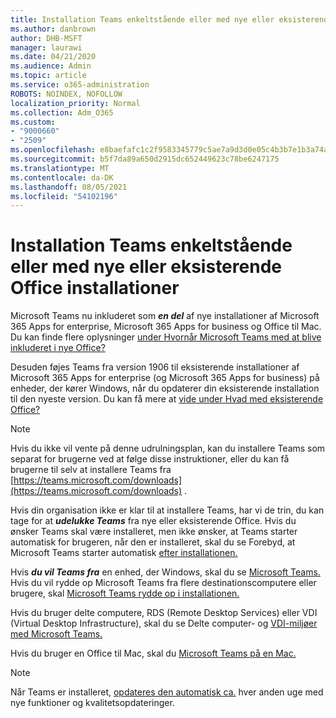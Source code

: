 ```yaml
---
title: Installation Teams enkeltstående eller med nye eller eksisterende Office installationer
ms.author: danbrown
author: DHB-MSFT
manager: laurawi
ms.date: 04/21/2020
ms.audience: Admin
ms.topic: article
ms.service: o365-administration
ROBOTS: NOINDEX, NOFOLLOW
localization_priority: Normal
ms.collection: Adm_O365
ms.custom:
- "9000660"
- "2509"
ms.openlocfilehash: e8baefafc1c2f9583345779c5ae7a9d3d0e05c4b3b7e1b3a74a9a22f7ceed02a
ms.sourcegitcommit: b5f7da89a650d2915dc652449623c78be6247175
ms.translationtype: MT
ms.contentlocale: da-DK
ms.lasthandoff: 08/05/2021
ms.locfileid: "54102196"
---
```

# <a name="deploying-teams-as-standalone-or-with-new-or-existing-office-installations"></a>Installation Teams enkeltstående eller med nye eller eksisterende Office installationer

Microsoft Teams nu inkluderet som ***en del*** af nye installationer af Microsoft 365 Apps for enterprise, Microsoft 365 Apps for business og Office til Mac. Du kan finde flere oplysninger [under Hvornår Microsoft Teams med at blive inkluderet i nye Office?](https://docs.microsoft.com/deployoffice/teams-install#when-will-microsoft-teams-start-being-included-with-new-installations-of-microsoft-365-apps)

Desuden føjes Teams fra version 1906 til eksisterende  installationer af Microsoft 365 Apps for enterprise (og Microsoft 365 Apps for business) på enheder, der kører Windows, når du opdaterer din eksisterende installation til den nyeste version. Du kan få mere at [vide under Hvad med eksisterende Office?](https://docs.microsoft.com/deployoffice/teams-install#what-about-existing-installations-of-microsoft-365-apps)

> [!NOTE]
> Hvis du ikke vil vente på denne udrulningsplan, kan du installere Teams [](https://docs.microsoft.com/MicrosoftTeams/msi-deployment) som separat for brugerne ved at følge disse instruktioner, eller du kan få brugerne til selv at installere Teams fra [https://teams.microsoft.com/downloads](https://teams.microsoft.com/downloads) .

Hvis din organisation ikke er klar til at installere Teams, har vi de trin, [](https://docs.microsoft.com/deployoffice/teams-install#use-group-policy-to-control-the-installation-of-microsoft-teams) du kan tage for at ***udelukke Teams*** fra nye eller eksisterende Office. [](https://docs.microsoft.com/deployoffice/teams-install#how-to-exclude-microsoft-teams-from-new-installations-of-microsoft-365-apps) Hvis du ønsker Teams skal være installeret, men ikke ønsker, at Teams starter automatisk for brugeren, når den er installeret, skal du se Forebyd, at Microsoft Teams starter automatisk [efter installationen.](https://docs.microsoft.com/deployoffice/teams-install#use-group-policy-to-prevent-microsoft-teams-from-starting-automatically-after-installation)

Hvis ***du vil Teams fra*** en enhed, der Windows, skal du se [Microsoft Teams.](https://support.office.com/article/3b159754-3c26-4952-abe7-57d27f5f4c81) Hvis du vil rydde op Microsoft Teams fra flere destinationscomputere eller brugere, skal [Microsoft Teams rydde op i installationen.](https://docs.microsoft.com/microsoftteams/scripts/powershell-script-teams-deployment-clean-up)

Hvis du bruger delte computere, RDS (Remote Desktop Services) eller VDI (Virtual Desktop Infrastructure), skal du se Delte computer- og [VDI-miljøer med Microsoft Teams.](https://docs.microsoft.com/deployoffice/teams-install#shared-computer-and-vdi-environments-with-microsoft-teams)

Hvis du bruger en Office til Mac, skal du [Microsoft Teams på en Mac.](https://docs.microsoft.com/deployoffice/teams-install#microsoft-teams-installations-on-a-mac)

> [!NOTE]
> Når Teams er installeret, [opdateres den automatisk ca.](https://docs.microsoft.com/deployoffice/teams-install#feature-and-quality-updates-for-microsoft-teams) hver anden uge med nye funktioner og kvalitetsopdateringer. 
